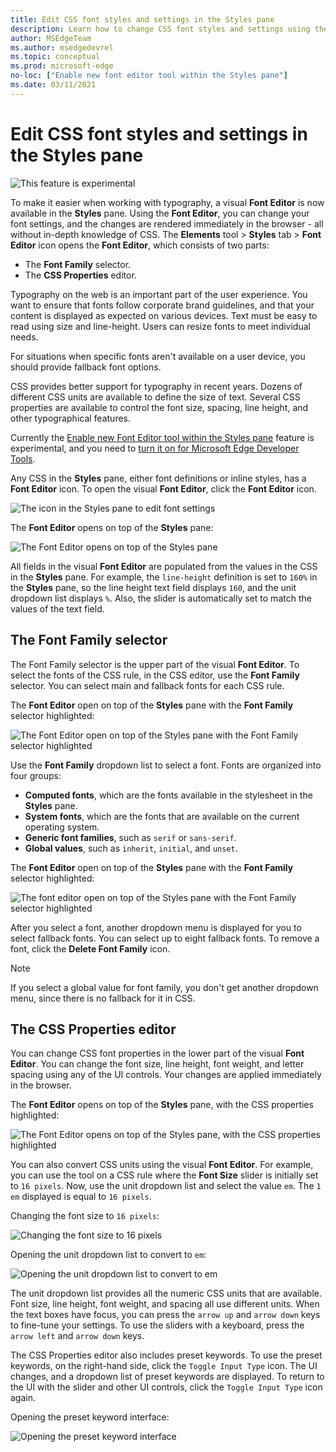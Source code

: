 ```yaml
---
title: Edit CSS font styles and settings in the Styles pane
description: Learn how to change CSS font styles and settings using the Styles pane in Microsoft Edge DevTools.
author: MSEdgeTeam
ms.author: msedgedevrel
ms.topic: conceptual
ms.prod: microsoft-edge
no-loc: ["Enable new font editor tool within the Styles pane"]
ms.date: 03/11/2021
---
```

# Edit CSS font styles and settings in the Styles pane

![This feature is experimental](./edit-fonts-images/experimental-tag.png)

To make it easier when working with typography, a visual **Font Editor** is now available in the **Styles** pane.  Using the **Font Editor**, you can change your font settings, and the changes are rendered immediately in the browser - all without in-depth knowledge of CSS.  The **Elements** tool > **Styles** tab > **Font Editor** icon opens the **Font Editor**, which consists of two parts:

*  The **Font Family** selector.
*  The **CSS Properties** editor.

Typography on the web is an important part of the user experience.  You want to ensure that fonts follow corporate brand guidelines, and that your content is displayed as expected on various devices.  Text must be easy to read using size and line-height.  Users can resize fonts to meet individual needs.

For situations when specific fonts aren't available on a user device, you should provide fallback font options.

CSS provides better support for typography in recent years.  Dozens of different CSS units are available to define the size of text.  Several CSS properties are available to control the font size, spacing, line height, and other typographical features.

Currently the [Enable new Font Editor tool within the Styles pane](../experimental-features/index.md#enable-the-font-editor-tool-within-the-styles-pane) feature is experimental, and you need to [turn it on for Microsoft Edge Developer Tools](../experimental-features/index.md#turning-an-experiment-on-or-off).

Any CSS in the **Styles** pane, either font definitions or inline styles, has a **Font Editor** icon.  To open the visual **Font Editor**, click the **Font Editor** icon.

![The icon in the Styles pane to edit font settings](./edit-fonts-images/font-editor-icon.png)

The **Font Editor** opens on top of the **Styles** pane:

![The Font Editor opens on top of the Styles pane](./edit-fonts-images/font-editor-open.png)

All fields in the visual **Font Editor** are populated from the values in the CSS in the **Styles** pane.  For example, the `line-height` definition is set to `160%` in the **Styles** pane, so the line height text field displays `160`, and the unit dropdown list displays `%`.  Also, the slider is automatically set to match the values of the text field.


<!-- ====================================================================== -->
## The Font Family selector

The Font Family selector is the upper part of the visual **Font Editor**.  To select the fonts of the CSS rule, in the CSS editor, use the **Font Family** selector.  You can select main and fallback fonts for each CSS rule.

The **Font Editor** open on top of the **Styles** pane with the **Font Family** selector highlighted:

![The Font Editor open on top of the Styles pane with the Font Family selector highlighted](./edit-fonts-images/font-editor-font-family.png)

Use the **Font Family** dropdown list to select a font.  Fonts are organized into four groups:

*  **Computed fonts**, which are the fonts available in the stylesheet in the **Styles** pane.
*  **System fonts**, which are the fonts that are available on the current operating system.
*  **Generic font families**, such as `serif` or `sans-serif`.
*  **Global values**, such as `inherit`, `initial`, and `unset`.

The **Font Editor** open on top of the **Styles** pane with the **Font Family** selector highlighted:

![The font editor open on top of the Styles pane with the Font Family selector highlighted](./edit-fonts-images/font-editor-font-family-list.png)

After you select a font, another dropdown menu is displayed for you to select fallback fonts.  You can select up to eight fallback fonts.  To remove a font, click the **Delete Font Family** icon.

<!--![The font editor with a defined list of fonts and fallback fonts](./edit-fonts-images/font-editor-defining-fonts.png)-->

> [!NOTE]
> If you select a global value for font family, you don't get another dropdown menu, since there is no fallback for it in CSS.


<!-- ====================================================================== -->
## The CSS Properties editor

You can change CSS font properties in the lower part of the visual **Font Editor**.  You can change the font size, line height, font weight, and letter spacing using any of the UI controls.  Your changes are applied immediately in the browser.

The **Font Editor** opens on top of the **Styles** pane, with the CSS properties highlighted:

![The Font Editor opens on top of the Styles pane, with the CSS properties highlighted](./edit-fonts-images/font-editor-css-properties.png)

You can also convert CSS units using the visual **Font Editor**.  For example, you can use the tool on a CSS rule where the **Font Size** slider is initially set to `16 pixels`.  Now, use the unit dropdown list and select the value `em`.  The `1 em` displayed is equal to `16 pixels`.

Changing the font size to `16 pixels`:

![Changing the font size to 16 pixels](./edit-fonts-images/font-editor-setting-to-16px.png)

Opening the unit dropdown list to convert to `em`:

![Opening the unit dropdown list to convert to em](./edit-fonts-images/font-editor-converted-to-em.png)

The unit dropdown list provides all the numeric CSS units that are available.  Font size, line height, font weight, and spacing all use different units.  When the text boxes have focus, you can press the `arrow up` and `arrow down` keys to fine-tune your settings.  To use the sliders with a keyboard, press the `arrow left` and `arrow down` keys.

The CSS Properties editor also includes preset keywords.  To use the preset keywords, on the right-hand side, click the `Toggle Input Type` icon.  The UI changes, and a dropdown list of preset keywords are displayed.  To return to the UI with the slider and other UI controls, click the `Toggle Input Type` icon again.

Opening the preset keyword interface:

![Opening the preset keyword interface](./edit-fonts-images/font-editor-preset-font-sizes.png)
